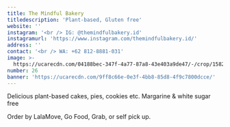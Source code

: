 ```yaml
---
title: The Mindful Bakery
titledescription: 'Plant-based, Gluten free'
website: ''
instagram: '<br /> IG: @themindfulbakery.id'
instagramurl: 'https://www.instagram.com/themindfulbakery.id/'
address: ''
contact: '<br /> WA: +62 812-8881-031'
image: >-
  https://ucarecdn.com/04188bec-347f-4a77-87a8-43e403a9de47/-/crop/1582x1140/0,421/-/preview/
number: 26
banner: 'https://ucarecdn.com/9ff8c66e-0e3f-4bb8-85d8-4f9c7800dcce/'
---
```

Delicious plant-based cakes, pies, cookies etc. Margarine & white sugar free

Order by LalaMove, Go Food, Grab, or self pick up.
